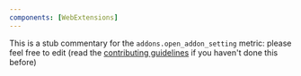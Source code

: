 ```yaml
---
components: [WebExtensions]
---
```


This is a stub commentary for the `addons.open_addon_setting` metric: please feel free to edit (read the
[contributing guidelines](https://github.com/mozilla/glean-annotations/blob/main/CONTRIBUTING.md)
if you haven't done this before)
